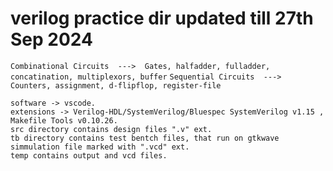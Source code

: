 # verilog practice dir updated till 27th Sep 2024

```Combinational Circuits  --->  Gates, halfadder, fulladder, concatination, multiplexors, buffer```
```Sequential Circuits  --->  Counters, assignment, d-flipflop, register-file```

~~~~~~~~~~~~~~~~~~~~~~~~~~~~~~~~~~~~~~~~~~~~~~~~~~~~~~~~~~~~~~~~~~~~~~~~~~~~~~~~~~~~~~~~~~~~~~~~~~~~~~~~~~
software -> vscode.
extensions -> Verilog-HDL/SystemVerilog/Bluespec SystemVerilog v1.15 , Makefile Tools v0.10.26.
src directory contains design files ".v" ext.
tb directory contains test bentch files, that run on gtkwave simmulation file marked with ".vcd" ext.
temp contains output and vcd files.



